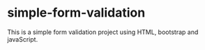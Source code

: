 # simple-form-validation
This is a simple form validation project using HTML, bootstrap and javaScript.
